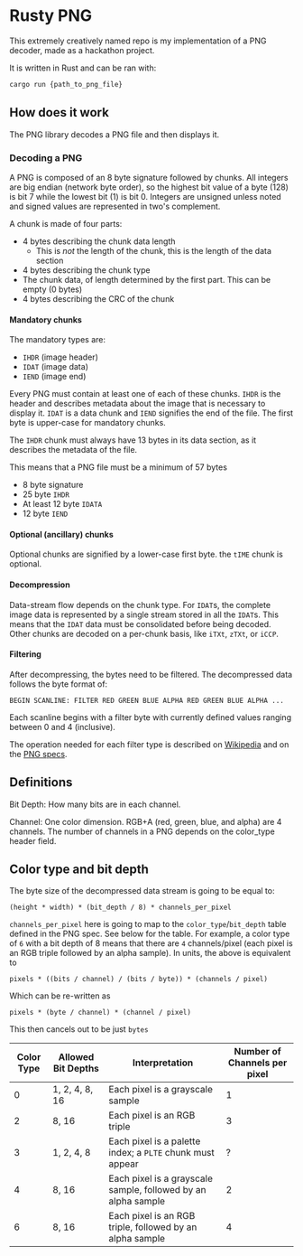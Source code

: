 # Rusty PNG
This extremely creatively named repo is my implementation of a PNG decoder,
made as a hackathon project.

It is written in Rust and can be ran with:
```sh
cargo run {path_to_png_file}
```

## How does it work
The PNG library decodes a PNG file and then displays it.

### Decoding a PNG
A PNG is composed of an 8 byte signature followed by chunks. All integers are
big endian (network byte order), so the highest bit value of a byte (128) is
bit 7 while the lowest bit (1) is bit 0. Integers are unsigned unless noted
and signed values are represented in two's complement.

A chunk is made of four parts:
- 4 bytes describing the chunk data length
  - This is _not_ the length of the chunk, this is the length of the data section
- 4 bytes describing the chunk type
- The chunk data, of length determined by the first part. This can be empty (0 bytes)
- 4 bytes describing the CRC of the chunk

#### Mandatory chunks
The mandatory types are:
- `IHDR` (image header)
- `IDAT` (image data)
- `IEND` (image end)

Every PNG must contain at least one of each of these chunks. `IHDR` is the
header and describes metadata about the image that is necessary to display it.
`IDAT` is a data chunk and `IEND` signifies the end of the file. The first byte
is upper-case for mandatory chunks.

The `IHDR` chunk must always have 13 bytes in its data section, as it describes
the metadata of the file.

This means that a PNG file must be a minimum of 57 bytes
- 8 byte signature
- 25 byte `IHDR`
- At least 12 byte `IDATA`
- 12 byte `IEND`

#### Optional (ancillary) chunks
Optional chunks are signified by a lower-case first byte. the `tIME` chunk is
optional.

#### Decompression
Data-stream flow depends on the chunk type. For `IDAT`s, the complete image data
is represented by a single stream stored in all the `IDAT`s. This means that the
`IDAT` data must be consolidated before being decoded. Other chunks are decoded
on a per-chunk basis, like `iTXt`, `zTXt`, or `iCCP`.

#### Filtering
After decompressing, the bytes need to be filtered. The decompressed data follows
the byte format of:

`BEGIN SCANLINE: FILTER RED GREEN BLUE ALPHA RED GREEN BLUE ALPHA ...`

Each scanline begins with a filter byte with currently defined values ranging
between 0 and 4 (inclusive).

The operation needed for each filter type is described on [Wikipedia](https://en.wikipedia.org/wiki/Portable_Network_Graphics#Filtering)
and on the [PNG specs](http://www.libpng.org/pub/png/spec/1.2/PNG-Filters.html).

## Definitions
Bit Depth: How many bits are in each channel.

Channel: One color dimension. RGB+A (red, green, blue, and alpha) are 4 channels.
The number of channels in a PNG depends on the color_type header field. 

## Color type and bit depth
The byte size of the decompressed data stream is going to be equal to:

`(height * width) * (bit_depth / 8) * channels_per_pixel`

`channels_per_pixel` here is going to map to the `color_type`/`bit_depth` table defined
in the PNG spec. See below for the table. For example, a color type of `6` with a
bit depth of 8 means that there are `4` channels/pixel (each pixel is an RGB
triple followed by an alpha sample). In units, the above is equivalent to

`pixels * ((bits / channel) / (bits / byte)) * (channels / pixel)`

Which can be re-written as

`pixels * (byte / channel) * (channel / pixel)`

This then cancels out to be just `bytes`

| Color Type | Allowed Bit Depths | Interpretation                                                | Number of Channels per pixel |
|------------|--------------------|---------------------------------------------------------------|------------------------------|
| 0          | 1, 2, 4, 8, 16     | Each pixel is a grayscale sample                              | 1                            |
| 2          | 8, 16              | Each pixel is an RGB triple                                   | 3                            |
| 3          | 1, 2, 4, 8         | Each pixel is a palette index; a `PLTE` chunk must appear     | ?                            |
| 4          | 8, 16              | Each pixel is a grayscale sample, followed by an alpha sample | 2                            |
| 6          | 8, 16              | Each pixel is an RGB triple, followed by an alpha sample      | 4                            |
